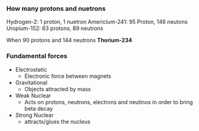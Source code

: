 ### How many protons and nuetrons
Hydrogen-2: 1 proton, 1 nuetron
Americium-241: 95 Proton, 146 neutons
Uropium-152: 63 protons, 89 neutrons 

When 90 protons and 144 neutrons
**Thorium-234**


### Fundamental forces
- Electrostatic
	- Electronic force between magnets
- Gravitational
	- Objects attracted by mass
- Weak Nuclear
	- Acts on protons, neutrons, electrons and neutinos in order to bring beta decay
- Strong Nuclear
	- attracts/glues the nucleus